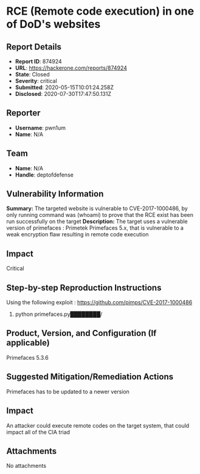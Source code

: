 # RCE (Remote code execution) in one of DoD's websites 

## Report Details
- **Report ID**: 874924
- **URL**: https://hackerone.com/reports/874924
- **State**: Closed
- **Severity**: critical
- **Submitted**: 2020-05-15T10:01:24.258Z
- **Disclosed**: 2020-07-30T17:47:50.131Z

## Reporter
- **Username**: pwn1um
- **Name**: N/A

## Team
- **Name**: N/A
- **Handle**: deptofdefense

## Vulnerability Information
**Summary:**
The targeted website is vulnerable to CVE-2017-1000486, by only running command was (whoami) to prove that the RCE exist has been run successfully on the target
**Description:**
The target uses a vulnerable version of primefaces : Primetek Primefaces 5.x, that is vulnerable to a weak encryption flaw resulting in remote code execution
## Impact
Critical
## Step-by-step Reproduction Instructions
Using the following exploit : https://github.com/pimps/CVE-2017-1000486
1. python primefaces.py████████/

## Product, Version, and Configuration (If applicable)
Primefaces 5.3.6
## Suggested Mitigation/Remediation Actions
Primefaces has to be updated to a newer version

## Impact

An attacker could execute remote codes on the target system, that could impact all of the CIA triad

## Attachments
No attachments
